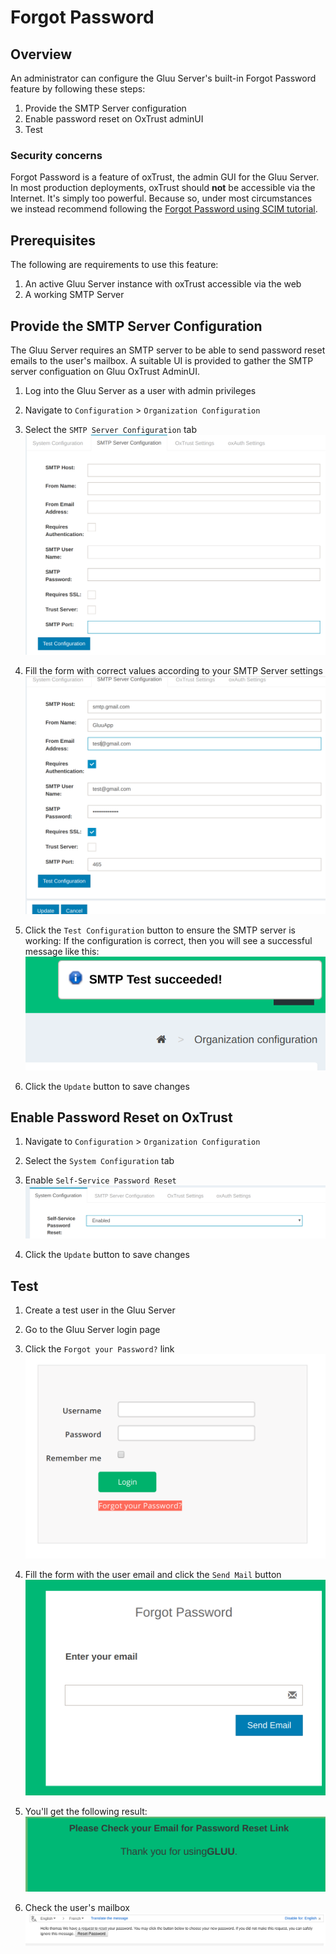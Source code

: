 # Forgot Password

## Overview

An administrator can configure the Gluu Server's built-in Forgot Password feature by following these steps:

1. Provide the SMTP Server configuration
1. Enable password reset on OxTrust adminUI
1. Test

### Security concerns

Forgot Password is a feature of oxTrust, the admin GUI for the Gluu Server. In most production deployments, oxTrust should **not** be accessible via the Internet. It's simply too powerful. Because so, under most circumstances we instead recommend following the [Forgot Password using SCIM tutorial](../tutorials/forgot-pw.md/). 

## Prerequisites

The following are requirements to use this feature:  

1. An active Gluu Server instance with oxTrust accessible via the web
1. A working SMTP Server  

## Provide the SMTP Server Configuration

The Gluu Server requires an SMTP server to be able to send password reset emails to the user's mailbox. 
A suitable UI is provided to gather the SMTP server configuation on Gluu OxTrust AdminUI.

1. Log into the Gluu Server as a user with admin privileges

1. Navigate to `Configuration` > `Organization Configuration`

1. Select the `SMTP Server Configuration` tab
  ![here](../img/user-authn/passwordRestFormEmpty.png)

1. Fill the form with correct values according to your SMTP Server settings
  ![here](../img/user-authn/PasswordResetFormFilled.png)

1. Click the `Test Configuration` button to ensure the SMTP server is working: 
If the configuration is correct, then you will see a successful message like this:
![here](../img/user-authn/SMTPServerTestSucceed.png)

1. Click the `Update` button to save changes
  
## Enable Password Reset on OxTrust 

1. Navigate to `Configuration` > `Organization Configuration`

1. Select the `System Configuration` tab

1. Enable `Self-Service Password Reset` 
  ![enable](../img/user-authn/PasswordResetEnable.png)

1. Click the `Update` button to save changes

## Test

1. Create a test user in the Gluu Server

1. Go to the Gluu Server login page

1. Click the `Forgot your Password?` link
  ![login](../img/user-authn/ForgetPasswordLink.png)
  
1. Fill the form with the user email and click the `Send Mail` button
  ![form](../img/user-authn/PasswordResetForm.png)
  
1. You'll get the following result:
  ![form](../img/user-authn/ResetPasswordSucceed.png)
  
1. Check the user's mailbox  
  ![form](../img/user-authn/SampleMailReceived.png)


